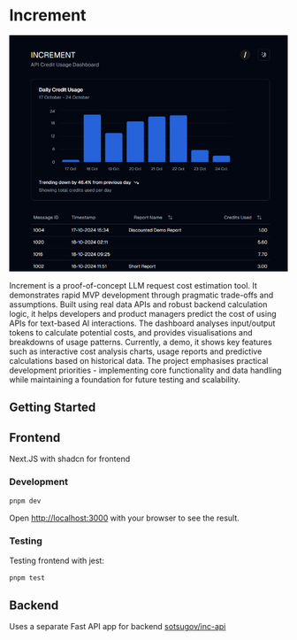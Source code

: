 # Increment

![dashboard!](assets/dash.png)

Increment is a proof-of-concept LLM request cost estimation tool. It demonstrates rapid MVP development through pragmatic trade-offs and assumptions. Built using real data APIs and robust backend calculation logic, it helps developers and product managers predict the cost of using APIs for text-based AI interactions. The dashboard analyses input/output tokens to calculate potential costs, and provides visualisations and breakdowns of usage patterns. Currently, a demo, it shows key features such as interactive cost analysis charts, usage reports and predictive calculations based on historical data. The project emphasises practical development priorities - implementing core functionality and data handling while maintaining a foundation for future testing and scalability.

## Getting Started

## Frontend
Next.JS with shadcn for frontend

### Development

```bash
pnpm dev
```

Open [http://localhost:3000](http://localhost:3000) with your browser to see the result.

### Testing
Testing frontend with jest:

```bash
pnpm test
```

## Backend
Uses a separate Fast API app for backend [sotsugov/inc-api](https://github.com/sotsugov/inc-api)

